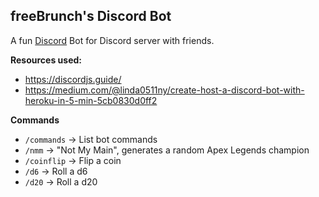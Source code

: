 ## freeBrunch's Discord Bot

A fun [Discord](https://discord.com/) Bot for Discord server with friends.

**Resources used:**
- https://discordjs.guide/
- https://medium.com/@linda0511ny/create-host-a-discord-bot-with-heroku-in-5-min-5cb0830d0ff2

**Commands**
- `/commands` -> List bot commands
- `/nmm` -> "Not My Main", generates a random Apex Legends champion
- `/coinflip` -> Flip a coin
- `/d6` -> Roll a d6
- `/d20` -> Roll a d20

